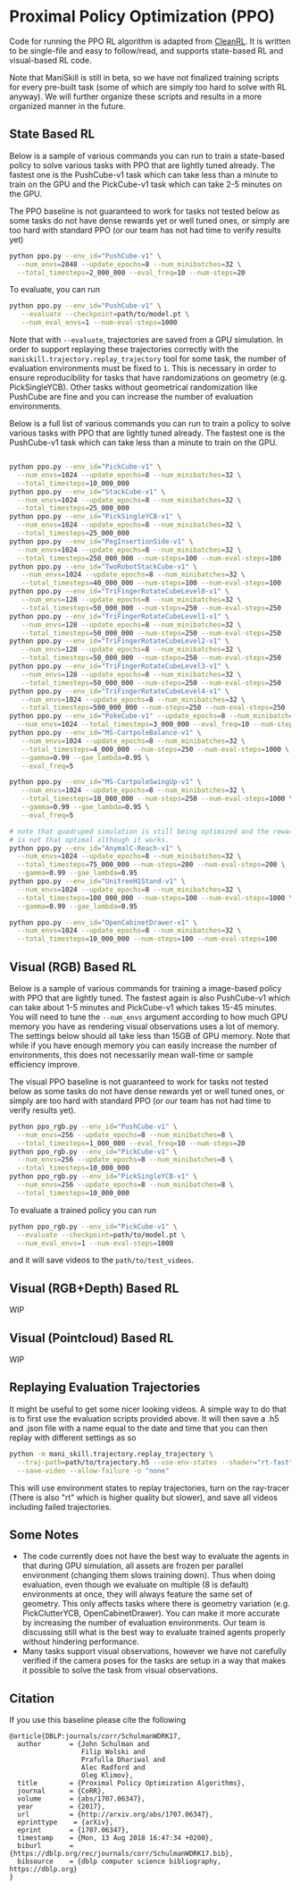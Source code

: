# Proximal Policy Optimization (PPO)

Code for running the PPO RL algorithm is adapted from [CleanRL](https://github.com/vwxyzjn/cleanrl/). It is written to be single-file and easy to follow/read, and supports state-based RL and visual-based RL code.

Note that ManiSkill is still in beta, so we have not finalized training scripts for every pre-built task (some of which are simply too hard to solve with RL anyway). We will further organize these scripts and results in a more organized manner in the future.


## State Based RL

Below is a sample of various commands you can run to train a state-based policy to solve various tasks with PPO that are lightly tuned already. The fastest one is the PushCube-v1 task which can take less than a minute to train on the GPU and the PickCube-v1 task which can take 2-5 minutes on the GPU.

The PPO baseline is not guaranteed to work for tasks not tested below as some tasks do not have dense rewards yet or well tuned ones, or simply are too hard with standard PPO (or our team has not had time to verify results yet)


```bash
python ppo.py --env_id="PushCube-v1" \
  --num_envs=2048 --update_epochs=8 --num_minibatches=32 \
  --total_timesteps=2_000_000 --eval_freq=10 --num-steps=20
```

To evaluate, you can run
```bash
python ppo.py --env_id="PushCube-v1" \
   --evaluate --checkpoint=path/to/model.pt \
   --num_eval_envs=1 --num-eval-steps=1000
```

Note that with `--evaluate`, trajectories are saved from a GPU simulation. In order to support replaying these trajectories correctly with the `maniskill.trajectory.replay_trajectory` tool for some task, the number of evaluation environments must be fixed to `1`. This is necessary in order to ensure reproducibility for tasks that have randomizations on geometry (e.g. PickSingleYCB). Other tasks without geometrical randomization like PushCube are fine and you can increase the number of evaluation environments. 


Below is a full list of various commands you can run to train a policy to solve various tasks with PPO that are lightly tuned already. The fastest one is the PushCube-v1 task which can take less than a minute to train on the GPU.

```bash

python ppo.py --env_id="PickCube-v1" \
  --num_envs=1024 --update_epochs=8 --num_minibatches=32 \
  --total_timesteps=10_000_000
python ppo.py --env_id="StackCube-v1" \
  --num_envs=1024 --update_epochs=8 --num_minibatches=32 \
  --total_timesteps=25_000_000
python ppo.py --env_id="PickSingleYCB-v1" \
  --num_envs=1024 --update_epochs=8 --num_minibatches=32 \
  --total_timesteps=25_000_000
python ppo.py --env_id="PegInsertionSide-v1" \
  --num_envs=1024 --update_epochs=8 --num_minibatches=32 \
  --total_timesteps=250_000_000 --num-steps=100 --num-eval-steps=100
python ppo.py --env_id="TwoRobotStackCube-v1" \
   --num_envs=1024 --update_epochs=8 --num_minibatches=32 \
   --total_timesteps=40_000_000 --num-steps=100 --num-eval-steps=100
python ppo.py --env_id="TriFingerRotateCubeLevel0-v1" \
   --num_envs=128 --update_epochs=8 --num_minibatches=32 \
   --total_timesteps=50_000_000 --num-steps=250 --num-eval-steps=250
python ppo.py --env_id="TriFingerRotateCubeLevel1-v1" \
   --num_envs=128 --update_epochs=8 --num_minibatches=32 \
   --total_timesteps=50_000_000 --num-steps=250 --num-eval-steps=250
python ppo.py --env_id="TriFingerRotateCubeLevel2-v1" \
   --num_envs=128 --update_epochs=8 --num_minibatches=32 \
   --total_timesteps=50_000_000 --num-steps=250 --num-eval-steps=250
python ppo.py --env_id="TriFingerRotateCubeLevel3-v1" \
   --num_envs=128 --update_epochs=8 --num_minibatches=32 \
   --total_timesteps=50_000_000 --num-steps=250 --num-eval-steps=250
python ppo.py --env_id="TriFingerRotateCubeLevel4-v1" \
   --num_envs=1024 --update_epochs=8 --num_minibatches=32 \
   --total_timesteps=500_000_000 --num-steps=250 --num-eval-steps=250
python ppo.py --env_id="PokeCube-v1" --update_epochs=8 --num_minibatches=32 \
  --num_envs=1024 --total_timesteps=3_000_000 --eval_freq=10 --num-steps=20
python ppo.py --env_id="MS-CartpoleBalance-v1" \
   --num_envs=1024 --update_epochs=8 --num_minibatches=32 \
   --total_timesteps=4_000_000 --num-steps=250 --num-eval-steps=1000 \
   --gamma=0.99 --gae_lambda=0.95 \
   --eval_freq=5

python ppo.py --env_id="MS-CartpoleSwingUp-v1" \
   --num_envs=1024 --update_epochs=8 --num_minibatches=32 \
   --total_timesteps=10_000_000 --num-steps=250 --num-eval-steps=1000 \
   --gamma=0.99 --gae_lambda=0.95 \
   --eval_freq=5

# note that quadruped simulation is still being optimized and the reward function for this task
# is not that optimal although it works.
python ppo.py --env_id="AnymalC-Reach-v1" \
  --num_envs=1024 --update_epochs=8 --num_minibatches=32 \
  --total_timesteps=75_000_000 --num-steps=200 --num-eval-steps=200 \
  --gamma=0.99 --gae_lambda=0.95
python ppo.py --env_id="UnitreeH1Stand-v1" \
  --num_envs=1024 --update_epochs=8 --num_minibatches=32 \
  --total_timesteps=100_000_000 --num-steps=100 --num-eval-steps=1000 \
  --gamma=0.99 --gae_lambda=0.95

python ppo.py --env_id="OpenCabinetDrawer-v1" \
  --num_envs=1024 --update_epochs=8 --num_minibatches=32 \
  --total_timesteps=10_000_000 --num-steps=100 --num-eval-steps=100   
```

## Visual (RGB) Based RL

Below is a sample of various commands for training a image-based policy with PPO that are lightly tuned. The fastest again is also PushCube-v1 which can take about 1-5 minutes and PickCube-v1 which takes 15-45 minutes. You will need to tune the `--num_envs` argument according to how much GPU memory you have as rendering visual observations uses a lot of memory. The settings below should all take less than 15GB of GPU memory. Note that while if you have enough memory you can easily increase the number of environments, this does not necessarily mean wall-time or sample efficiency improve.

The visual PPO baseline is not guaranteed to work for tasks not tested below as some tasks do not have dense rewards yet or well tuned ones, or simply are too hard with standard PPO (or our team has not had time to verify results yet).



```bash
python ppo_rgb.py --env_id="PushCube-v1" \
  --num_envs=256 --update_epochs=8 --num_minibatches=8 \
  --total_timesteps=1_000_000 --eval_freq=10 --num-steps=20
python ppo_rgb.py --env_id="PickCube-v1" \
  --num_envs=256 --update_epochs=8 --num_minibatches=8 \
  --total_timesteps=10_000_000
python ppo_rgb.py --env_id="PickSingleYCB-v1" \
  --num_envs=256 --update_epochs=8 --num_minibatches=8 \
  --total_timesteps=10_000_000
```

To evaluate a trained policy you can run

```bash
python ppo_rgb.py --env_id="PickCube-v1" \
  --evaluate --checkpoint=path/to/model.pt \
  --num_eval_envs=1 --num-eval-steps=1000
```

and it will save videos to the `path/to/test_videos`.

## Visual (RGB+Depth) Based RL

WIP

## Visual (Pointcloud) Based RL

WIP

## Replaying Evaluation Trajectories

It might be useful to get some nicer looking videos. A simple way to do that is to first use the evaluation scripts provided above. It will then save a .h5 and .json file with a name equal to the date and time that you can then replay with different settings as so

```bash
python -m mani_skill.trajectory.replay_trajectory \
  --traj-path=path/to/trajectory.h5 --use-env-states --shader="rt-fast" \
  --save-video --allow-failure -o "none"
```

This will use environment states to replay trajectories, turn on the ray-tracer (There is also "rt" which is higher quality but slower), and save all videos including failed trajectories.

## Some Notes

- The code currently does not have the best way to evaluate the agents in that during GPU simulation, all assets are frozen per parallel environment (changing them slows training down). Thus when doing evaluation, even though we evaluate on multiple (8 is default) environments at once, they will always feature the same set of geometry. This only affects tasks where there is geometry variation (e.g. PickClutterYCB, OpenCabinetDrawer). You can make it more accurate by increasing the number of evaluation environments. Our team is discussing still what is the best way to evaluate trained agents properly without hindering performance.
- Many tasks support visual observations, however we have not carefully verified if the camera poses for the tasks are setup in a way that makes it possible to solve the task from visual observations.

## Citation

If you use this baseline please cite the following
```
@article{DBLP:journals/corr/SchulmanWDRK17,
  author       = {John Schulman and
                  Filip Wolski and
                  Prafulla Dhariwal and
                  Alec Radford and
                  Oleg Klimov},
  title        = {Proximal Policy Optimization Algorithms},
  journal      = {CoRR},
  volume       = {abs/1707.06347},
  year         = {2017},
  url          = {http://arxiv.org/abs/1707.06347},
  eprinttype    = {arXiv},
  eprint       = {1707.06347},
  timestamp    = {Mon, 13 Aug 2018 16:47:34 +0200},
  biburl       = {https://dblp.org/rec/journals/corr/SchulmanWDRK17.bib},
  bibsource    = {dblp computer science bibliography, https://dblp.org}
}
```